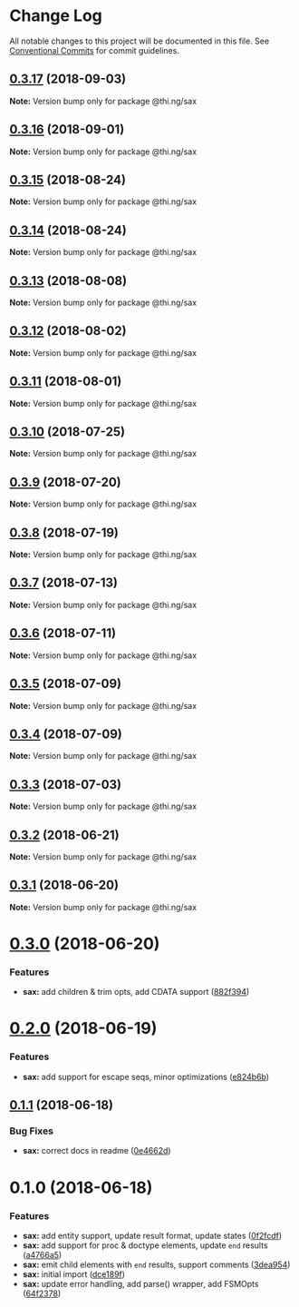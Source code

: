 # Change Log

All notable changes to this project will be documented in this file.
See [Conventional Commits](https://conventionalcommits.org) for commit guidelines.

<a name="0.3.17"></a>
## [0.3.17](https://github.com/thi-ng/umbrella/compare/@thi.ng/sax@0.3.16...@thi.ng/sax@0.3.17) (2018-09-03)




**Note:** Version bump only for package @thi.ng/sax

<a name="0.3.16"></a>
## [0.3.16](https://github.com/thi-ng/umbrella/compare/@thi.ng/sax@0.3.15...@thi.ng/sax@0.3.16) (2018-09-01)




**Note:** Version bump only for package @thi.ng/sax

<a name="0.3.15"></a>
## [0.3.15](https://github.com/thi-ng/umbrella/compare/@thi.ng/sax@0.3.14...@thi.ng/sax@0.3.15) (2018-08-24)




**Note:** Version bump only for package @thi.ng/sax

<a name="0.3.14"></a>
## [0.3.14](https://github.com/thi-ng/umbrella/compare/@thi.ng/sax@0.3.13...@thi.ng/sax@0.3.14) (2018-08-24)




**Note:** Version bump only for package @thi.ng/sax

<a name="0.3.13"></a>
## [0.3.13](https://github.com/thi-ng/umbrella/compare/@thi.ng/sax@0.3.12...@thi.ng/sax@0.3.13) (2018-08-08)




**Note:** Version bump only for package @thi.ng/sax

<a name="0.3.12"></a>
## [0.3.12](https://github.com/thi-ng/umbrella/compare/@thi.ng/sax@0.3.11...@thi.ng/sax@0.3.12) (2018-08-02)




**Note:** Version bump only for package @thi.ng/sax

<a name="0.3.11"></a>
## [0.3.11](https://github.com/thi-ng/umbrella/compare/@thi.ng/sax@0.3.10...@thi.ng/sax@0.3.11) (2018-08-01)




**Note:** Version bump only for package @thi.ng/sax

<a name="0.3.10"></a>
## [0.3.10](https://github.com/thi-ng/umbrella/compare/@thi.ng/sax@0.3.9...@thi.ng/sax@0.3.10) (2018-07-25)




**Note:** Version bump only for package @thi.ng/sax

<a name="0.3.9"></a>
## [0.3.9](https://github.com/thi-ng/umbrella/compare/@thi.ng/sax@0.3.8...@thi.ng/sax@0.3.9) (2018-07-20)




**Note:** Version bump only for package @thi.ng/sax

<a name="0.3.8"></a>
## [0.3.8](https://github.com/thi-ng/umbrella/compare/@thi.ng/sax@0.3.7...@thi.ng/sax@0.3.8) (2018-07-19)




**Note:** Version bump only for package @thi.ng/sax

<a name="0.3.7"></a>
## [0.3.7](https://github.com/thi-ng/umbrella/compare/@thi.ng/sax@0.3.6...@thi.ng/sax@0.3.7) (2018-07-13)




**Note:** Version bump only for package @thi.ng/sax

<a name="0.3.6"></a>
## [0.3.6](https://github.com/thi-ng/umbrella/compare/@thi.ng/sax@0.3.5...@thi.ng/sax@0.3.6) (2018-07-11)




**Note:** Version bump only for package @thi.ng/sax

<a name="0.3.5"></a>
## [0.3.5](https://github.com/thi-ng/umbrella/compare/@thi.ng/sax@0.3.4...@thi.ng/sax@0.3.5) (2018-07-09)




**Note:** Version bump only for package @thi.ng/sax

<a name="0.3.4"></a>
## [0.3.4](https://github.com/thi-ng/umbrella/compare/@thi.ng/sax@0.3.3...@thi.ng/sax@0.3.4) (2018-07-09)




**Note:** Version bump only for package @thi.ng/sax

<a name="0.3.3"></a>
## [0.3.3](https://github.com/thi-ng/umbrella/compare/@thi.ng/sax@0.3.2...@thi.ng/sax@0.3.3) (2018-07-03)




**Note:** Version bump only for package @thi.ng/sax

<a name="0.3.2"></a>
## [0.3.2](https://github.com/thi-ng/umbrella/compare/@thi.ng/sax@0.3.1...@thi.ng/sax@0.3.2) (2018-06-21)




**Note:** Version bump only for package @thi.ng/sax

<a name="0.3.1"></a>
## [0.3.1](https://github.com/thi-ng/umbrella/compare/@thi.ng/sax@0.3.0...@thi.ng/sax@0.3.1) (2018-06-20)




**Note:** Version bump only for package @thi.ng/sax

<a name="0.3.0"></a>
# [0.3.0](https://github.com/thi-ng/umbrella/compare/@thi.ng/sax@0.2.0...@thi.ng/sax@0.3.0) (2018-06-20)


### Features

* **sax:** add children & trim opts, add CDATA support ([882f394](https://github.com/thi-ng/umbrella/commit/882f394))




<a name="0.2.0"></a>
# [0.2.0](https://github.com/thi-ng/umbrella/compare/@thi.ng/sax@0.1.1...@thi.ng/sax@0.2.0) (2018-06-19)


### Features

* **sax:** add support for escape seqs, minor optimizations ([e824b6b](https://github.com/thi-ng/umbrella/commit/e824b6b))




<a name="0.1.1"></a>
## [0.1.1](https://github.com/thi-ng/umbrella/compare/@thi.ng/sax@0.1.0...@thi.ng/sax@0.1.1) (2018-06-18)


### Bug Fixes

* **sax:** correct docs in readme ([0e4662d](https://github.com/thi-ng/umbrella/commit/0e4662d))




<a name="0.1.0"></a>
# 0.1.0 (2018-06-18)


### Features

* **sax:** add entity support, update result format, update states ([0f2fcdf](https://github.com/thi-ng/umbrella/commit/0f2fcdf))
* **sax:** add support for proc & doctype elements, update `end` results ([a4766a5](https://github.com/thi-ng/umbrella/commit/a4766a5))
* **sax:** emit child elements with `end` results, support comments ([3dea954](https://github.com/thi-ng/umbrella/commit/3dea954))
* **sax:** initial import ([dce189f](https://github.com/thi-ng/umbrella/commit/dce189f))
* **sax:** update error handling, add parse() wrapper, add FSMOpts ([64f2378](https://github.com/thi-ng/umbrella/commit/64f2378))
